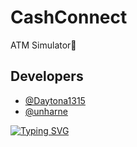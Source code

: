# CashConnect
ATM Simulator🏧

## Developers

- [@Daytona1315](https://github.com/Daytona1315)
- [@unharne](https://github.com/unharne)

[![Typing SVG](https://readme-typing-svg.herokuapp.com?color=%2336BCF&lines=by+Horizon+Enterprises)](https://git.io/typing-svg)